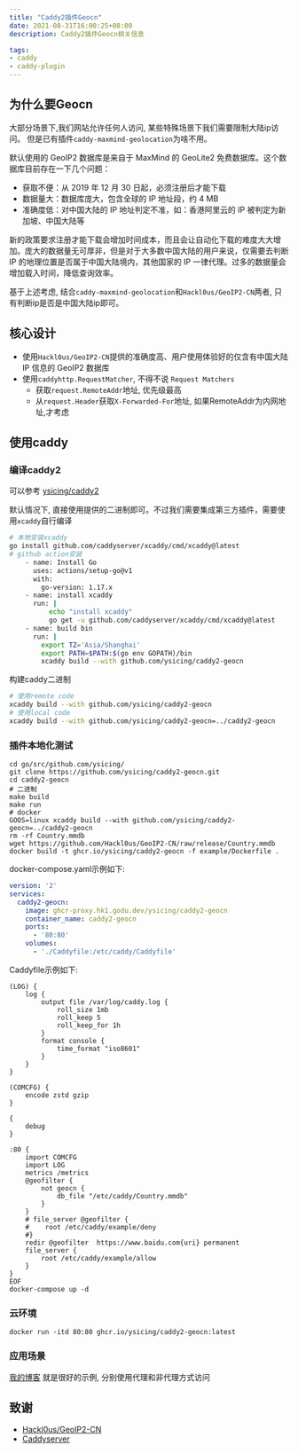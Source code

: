 ```yaml
---
title: "Caddy2插件Geocn"
date: 2021-08-31T16:00:25+08:00
description: Caddy2插件Geocn相关信息

tags:
- caddy
- caddy-plugin
---
```


<!-- truncate -->

## 为什么要Geocn

大部分场景下,我们网站允许任何人访问, 某些特殊场景下我们需要限制大陆ip访问。
但是已有插件`caddy-maxmind-geolocation`为啥不用。

默认使用的 GeoIP2 数据库是来自于 MaxMind 的 GeoLite2 免费数据库。这个数据库目前存在一下几个问题：

- 获取不便：从 2019 年 12 月 30 日起，必须注册后才能下载
- 数据量大：数据库庞大，包含全球的 IP 地址段，约 4 MB
- 准确度低：对中国大陆的 IP 地址判定不准，如：香港阿里云的 IP 被判定为新加坡、中国大陆等

新的政策要求注册才能下载会增加时间成本，而且会让自动化下载的难度大大增加。庞大的数据量无可厚非，但是对于大多数中国大陆的用户来说，仅需要去判断 IP 的地理位置是否属于中国大陆境内，其他国家的 IP 一律代理。过多的数据量会增加载入时间，降低查询效率。

基于上述考虑, 结合`caddy-maxmind-geolocation`和`Hackl0us/GeoIP2-CN`两者, 只有判断ip是否是中国大陆ip即可。

## 核心设计

- 使用`Hackl0us/GeoIP2-CN`提供的准确度高、用户使用体验好的仅含有中国大陆 IP 信息的 GeoIP2 数据库
- 使用`caddyhttp.RequestMatcher`, 不得不说 `Request Matchers`
    - 获取`request.RemoteAddr`地址, 优先级最高
    - 从`request.Header`获取`X-Forwarded-For`地址, 如果RemoteAddr为内网地址,才考虑

## 使用caddy

### 编译caddy2

可以参考 [ysicing/caddy2](https://github.com/ysicing/dockerfiles/blob/master/caddy2/Dockerfile)

默认情况下, 直接使用提供的二进制即可。不过我们需要集成第三方插件，需要使用`xcaddy`自行编译

```bash
# 本地安装xcaddy
go install github.com/caddyserver/xcaddy/cmd/xcaddy@latest
# github action安装
    - name: Install Go
      uses: actions/setup-go@v1
      with:
        go-version: 1.17.x
    - name: install xcaddy
      run: |
          echo "install xcaddy"
          go get -u github.com/caddyserver/xcaddy/cmd/xcaddy@latest
    - name: build bin
      run: |
        export TZ='Asia/Shanghai'
        export PATH=$PATH:$(go env GOPATH)/bin
        xcaddy build --with github.com/ysicing/caddy2-geocn
```

构建caddy二进制

```bash
# 使用remote code
xcaddy build --with github.com/ysicing/caddy2-geocn
# 使用local code
xcaddy build --with github.com/ysicing/caddy2-geocn=../caddy2-geocn
```

### 插件本地化测试

```
cd go/src/github.com/ysicing/
git clone https://github.com/ysicing/caddy2-geocn.git
cd caddy2-geocn
# 二进制
make build
make run
# docker
GOOS=linux xcaddy build --with github.com/ysicing/caddy2-geocn=../caddy2-geocn
rm -rf Country.mmdb
wget https://github.com/Hackl0us/GeoIP2-CN/raw/release/Country.mmdb
docker build -t ghcr.io/ysicing/caddy2-geocn -f example/Dockerfile .
```

docker-compose.yaml示例如下:

```yaml
version: '2'
services:
  caddy2-geocn:
    image: ghcr-proxy.hk1.godu.dev/ysicing/caddy2-geocn
    container_name: caddy2-geocn
    ports:
      - '80:80'
    volumes:
      - './Caddyfile:/etc/caddy/Caddyfile'
```

Caddyfile示例如下:

```Caddyfile
(LOG) {
    log {
        output file /var/log/caddy.log {
            roll_size 1mb
		    roll_keep 5
		    roll_keep_for 1h
        }
        format console {
            time_format "iso8601"
        }
    }
}

(COMCFG) {
    encode zstd gzip
}

{
    debug
}

:80 {
    import COMCFG
    import LOG
    metrics /metrics
    @geofilter {
        not geocn {
            db_file "/etc/caddy/Country.mmdb"
        }
    }
    # file_server @geofilter {
    #    root /etc/caddy/example/deny
    #}
    redir @geofilter  https://www.baidu.com{uri} permanent
    file_server {
        root /etc/caddy/example/allow
    }
}
EOF 
docker-compose up -d
```

### 云环境

```docker
docker run -itd 80:80 ghcr.io/ysicing/caddy2-geocn:latest
```

### 应用场景

[我的博客](https://ysicing.me) 就是很好的示例, 分别使用代理和非代理方式访问

## 致谢

- [Hackl0us/GeoIP2-CN](https://github.com/Hackl0us/GeoIP2-CN)
- [Caddyserver](https://caddyserver.com/)
